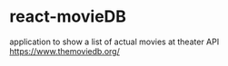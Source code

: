 # react-movieDB
application to show a list of actual movies at theater
API https://www.themoviedb.org/
